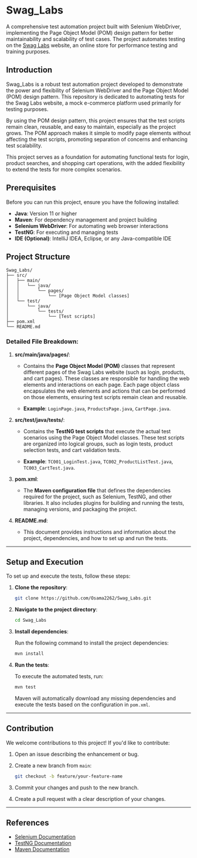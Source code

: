
# Swag_Labs

A comprehensive test automation project built with Selenium WebDriver, implementing the Page Object Model (POM) design pattern for better maintainability and scalability of test cases. The project automates testing on the [Swag Labs](https://www.saucedemo.com/) website, an online store for performance testing and training purposes.

## Introduction

Swag_Labs is a robust test automation project developed to demonstrate the power and flexibility of Selenium WebDriver and the Page Object Model (POM) design pattern. This repository is dedicated to automating tests for the Swag Labs website, a mock e-commerce platform used primarily for testing purposes.

By using the POM design pattern, this project ensures that the test scripts remain clean, reusable, and easy to maintain, especially as the project grows. The POM approach makes it simple to modify page elements without affecting the test scripts, promoting separation of concerns and enhancing test scalability.

This project serves as a foundation for automating functional tests for login, product searches, and shopping cart operations, with the added flexibility to extend the tests for more complex scenarios.

## Prerequisites

Before you can run this project, ensure you have the following installed:

- **Java**: Version 11 or higher
- **Maven**: For dependency management and project building
- **Selenium WebDriver**: For automating web browser interactions
- **TestNG**: For executing and managing tests
- **IDE (Optional)**: IntelliJ IDEA, Eclipse, or any Java-compatible IDE

## Project Structure

```
Swag_Labs/
├── src/
│   ├── main/
│   │   └── java/
│   │       └── pages/
│   │           └── [Page Object Model classes]
│   └── test/
│       └── java/
│           └── tests/
│               └── [Test scripts]
├── pom.xml
└── README.md
```

### **Detailed File Breakdown:**

1. **src/main/java/pages/**:
   - Contains the **Page Object Model (POM)** classes that represent different pages of the Swag Labs website (such as login, products, and cart pages). These classes are responsible for handling the web elements and interactions on each page. Each page object class encapsulates the web elements and actions that can be performed on those elements, ensuring test scripts remain clean and reusable.

   - **Example**: `LoginPage.java`, `ProductsPage.java`, `CartPage.java`.

2. **src/test/java/tests/**:
   - Contains the **TestNG test scripts** that execute the actual test scenarios using the Page Object Model classes. These test scripts are organized into logical groups, such as login tests, product selection tests, and cart validation tests.
   
   - **Example**: `TC001_LoginTest.java`, `TC002_ProductListTest.java`, `TC003_CartTest.java`.

3. **pom.xml**:
   - The **Maven configuration file** that defines the dependencies required for the project, such as Selenium, TestNG, and other libraries. It also includes plugins for building and running the tests, managing versions, and packaging the project.

4. **README.md**:
   - This document provides instructions and information about the project, dependencies, and how to set up and run the tests.

---

## Setup and Execution

To set up and execute the tests, follow these steps:

1. **Clone the repository**:

   ```bash
   git clone https://github.com/Osama2262/Swag_Labs.git
   ```

2. **Navigate to the project directory**:

   ```bash
   cd Swag_Labs
   ```

3. **Install dependencies**:

   Run the following command to install the project dependencies:

   ```bash
   mvn install
   ```

4. **Run the tests**:

   To execute the automated tests, run:

   ```bash
   mvn test
   ```

   Maven will automatically download any missing dependencies and execute the tests based on the configuration in `pom.xml`.

---

## Contribution

We welcome contributions to this project! If you'd like to contribute:

1. Open an issue describing the enhancement or bug.
2. Create a new branch from `main`:

   ```bash
   git checkout -b feature/your-feature-name
   ```

3. Commit your changes and push to the new branch.

4. Create a pull request with a clear description of your changes.

---

## References

- [Selenium Documentation](https://www.selenium.dev/documentation/)
- [TestNG Documentation](https://testng.org/doc/)
- [Maven Documentation](https://maven.apache.org/guides/index.html)

